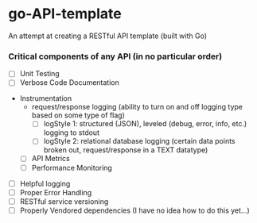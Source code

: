 # go-API-template
An attempt at creating a RESTful API template (built with Go)

### Critical components of any API (in no particular order)
- [ ] Unit Testing
- [ ] Verbose Code Documentation
- Instrumentation
    - request/response logging (ability to turn on and off logging type based on some type of flag)
        - [ ] logStyle 1: structured (JSON), leveled (debug, error, info, etc.) logging to stdout
        - [ ] logStyle 2: relational database logging (certain data points broken out, request/response in a TEXT datatype)
    - [ ] API Metrics
    - [ ] Performance Monitoring
- [ ] Helpful logging
- [ ] Proper Error Handling
- [ ] RESTful service versioning
- [ ] Properly Vendored dependencies (I have no idea how to do this yet...)
